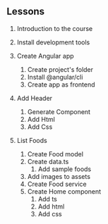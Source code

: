 ## Lessons
1. Introduction to the course
2. Install development tools
3. Create Angular app
    1. Create project's folder
    2. Install @angular/cli
    3. Create app as frontend
4. Add Header
    1. Generate Component
    2. Add Html
    3. Add Css

5. List Foods
    1. Create Food model
    2. Create data.ts
        1. Add sample foods
    3. Add images to assets
    4. Create Food service
    5. Create Home component
        1. Add ts
        2. Add html
        3. Add css